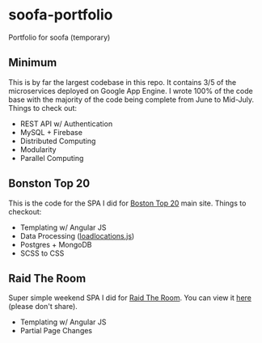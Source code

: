 # soofa-portfolio
Portfolio for soofa (temporary)

## Minimum

This is by far the largest codebase in this repo. It contains 3/5 of the microservices deployed on Google App Engine. I wrote 100% of the code base with the majority of the code being complete from June to Mid-July. Things to check out:
- REST API w/ Authentication
- MySQL + Firebase
- Distributed Computing
- Modularity
- Parallel Computing

## Bonston Top 20 

This is the code for the SPA I did for [Boston Top 20](http://bostontop20.com) main site. Things to checkout:
- Templating w/ Angular JS
- Data Processing ([loadlocations.js](https://github.com/ekepedia/soofa-portfolio/blob/master/Boston%20Top%2020/loadlocations.js))
- Postgres + MongoDB
- SCSS to CSS

## Raid The Room

Super simple weekend SPA I did for [Raid The Room](http://raidtheroom.com/). You can view it [here](https://console-app.herokuapp.com/) (please don't share).
- Templating w/ Angular JS
- Partial Page Changes
